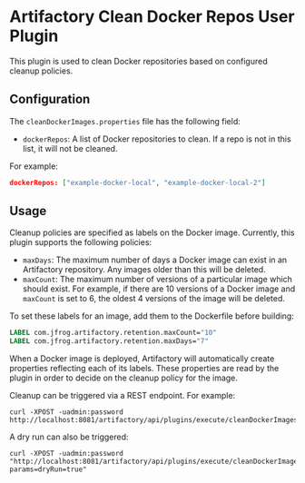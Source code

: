 Artifactory Clean Docker Repos User Plugin
===========================================

This plugin is used to clean Docker repositories based on configured cleanup
policies.

Configuration
-------------

The `cleanDockerImages.properties` file has the following field:

- `dockerRepos`: A list of Docker repositories to clean. If a repo is not in
  this list, it will not be cleaned.

For example:

``` json
dockerRepos: ["example-docker-local", "example-docker-local-2"]
```

Usage
-----

Cleanup policies are specified as labels on the Docker image. Currently, this
plugin supports the following policies:

- `maxDays`: The maximum number of days a Docker image can exist in an
  Artifactory repository. Any images older than this will be deleted.
- `maxCount`: The maximum number of versions of a particular image which should
  exist. For example, if there are 10 versions of a Docker image and `maxCount`
  is set to 6, the oldest 4 versions of the image will be deleted.

To set these labels for an image, add them to the Dockerfile before building:

``` dockerfile
LABEL com.jfrog.artifactory.retention.maxCount="10"
LABEL com.jfrog.artifactory.retention.maxDays="7"
```

When a Docker image is deployed, Artifactory will automatically create
properties reflecting each of its labels. These properties are read by the
plugin in order to decide on the cleanup policy for the image.

Cleanup can be triggered via a REST endpoint. For example:

``` shell
curl -XPOST -uadmin:password http://localhost:8081/artifactory/api/plugins/execute/cleanDockerImages
```

A dry run can also be triggered:

``` shell
curl -XPOST -uadmin:password "http://localhost:8081/artifactory/api/plugins/execute/cleanDockerImages?params=dryRun=true"
```
